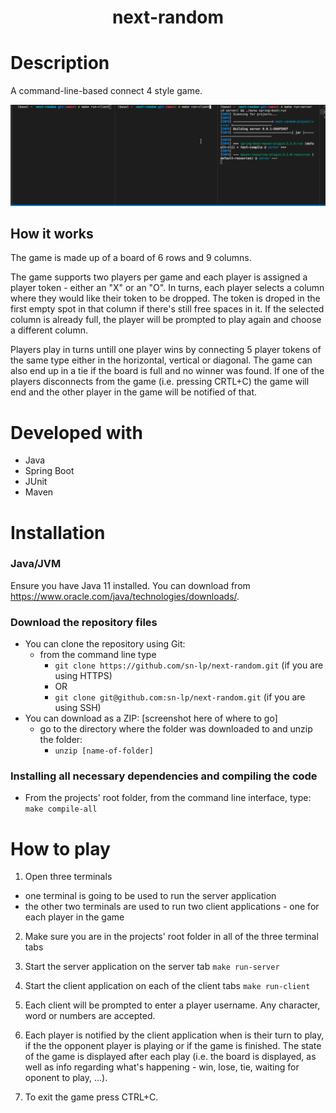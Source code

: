 <h1 align="center">next-random</h1>

# Description

A command-line-based connect 4 style game.

![Game preview](next-random.gif)

## How it works

The game is made up of a board of 6 rows and 9 columns.

The game supports two players per game and each player is assigned a player token - either an "X" or an "O".
In turns, each player selects a column where they would like their token to be dropped. The token is droped in the first empty spot in that column if there's still free spaces in it. If the selected column is already full, the player will be prompted to play again and choose a different column.

Players play in turns untill one player wins by connecting 5 player tokens of the same type either in the horizontal, vertical or diagonal. The game can also end up in a tie if the board is full and no winner was found. If one of the players disconnects from the game (i.e. pressing CRTL+C) the game will end and the other player in the game will be notified of that.

# Developed with

- Java 
- Spring Boot
- JUnit
- Maven

# Installation

### Java/JVM

Ensure you have Java 11 installed. You can download from https://www.oracle.com/java/technologies/downloads/.

### Download the repository files

- You can clone the repository using Git:
    - from the command line type
        - ```git clone https://github.com/sn-lp/next-random.git``` (if you are using HTTPS)
        - OR
        - ```git clone git@github.com:sn-lp/next-random.git``` (if you are using SSH)
- You can download as a ZIP:
    [screenshot here of where to go]
    - go to the directory where the folder was downloaded to and unzip the folder:
        - ```unzip [name-of-folder]```


### Installing all necessary dependencies and compiling the code

- From the projects' root folder, from the command line interface, type:
```make compile-all```

# How to play

1. Open three terminals
- one terminal is going to be used to run the server application
- the other two terminals are used to run two client applications - one for each player in the game

2. Make sure you are in the projects' root folder in all of the three terminal tabs

3. Start the server application on the server tab
```make run-server```

4. Start the client application on each of the client tabs
```make run-client```

5. Each client will be prompted to enter a player username. Any character, word or numbers are accepted.

6. Each player is notified by the client application when is their turn to play, if the the opponent player is playing or if the game is finished. The state of the game is displayed after each play (i.e. the board is displayed, as well as info regarding what's happening - win, lose, tie, waiting for oponent to play, ...).

7. To exit the game press CTRL+C.
